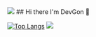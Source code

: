 <img src="https://capsule-render.vercel.app/api?type=waving&color=000000&height=100&section=header&text=DevGon&fontSize=32&fontColor=ffffff" />
## Hi there I'm DevGon 👋

[![Top Langs](https://github-readme-stats.vercel.app/api/top-langs/?username=iDevGon)](https://github.com/anuraghazra/github-readme-stats)
<img src="https://capsule-render.vercel.app/api?type=rect&color=000000&height=100&section=footer&text=DevGon&fontSize=16&fontColor=ffffff" />
<!--
**iDevGon/iDevGon** is a ✨ _special_ ✨ repository because its `README.md` (this file) appears on your GitHub profile.

Here are some ideas to get you started:

- 🔭 I’m currently working on ...
- 🌱 I’m currently learning ...
- 👯 I’m looking to collaborate on ...
- 🤔 I’m looking for help with ...
- 💬 Ask me about ...
- 📫 How to reach me: ...
- 😄 Pronouns: ...
- ⚡ Fun fact: ...
-->
